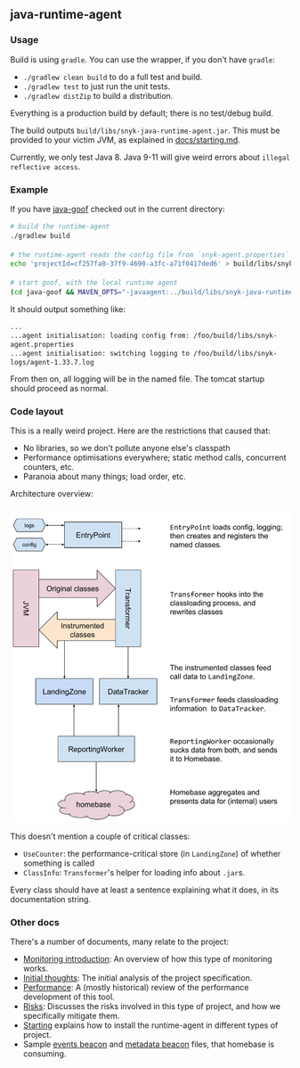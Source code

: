 ## java-runtime-agent

### Usage

Build is using `gradle`. You can use the wrapper, if you don't have `gradle`:

 * `./gradlew clean build` to do a full test and build.
 * `./gradlew test` to just run the unit tests.
 * `./gradlew distZip` to build a distribution.

Everything is a production build by default; there is no test/debug build.

The build outputs `build/libs/snyk-java-runtime-agent.jar`. This must be provided
to your victim JVM, as explained in [docs/starting.md](docs/starting.md).

Currently, we only test Java 8. Java 9-11 will give weird errors about
`illegal reflective access`.


### Example

If you have [java-goof](https://github.com/snyk/java-goof)
checked out in the current directory:

```bash
# build the runtime-agent
./gradlew build

# the runtime-agent reads the config file from `snyk-agent.properties` next to the library
echo 'projectId=cf257fa0-37f9-4690-a3fc-a71f0417ded6' > build/libs/snyk-agent.properties

# start goof, with the local runtime agent
(cd java-goof && MAVEN_OPTS="-javaagent:../build/libs/snyk-java-runtime-agent.jar" mvn tomcat7:run)
```

It should output something like:
```
...
...agent initialisation: loading config from: /foo/build/libs/snyk-agent.properties
...agent initialisation: switching logging to /foo/build/libs/snyk-logs/agent-1.33.7.log
```

From then on, all logging will be in the named file.
The tomcat startup should proceed as normal.


### Code layout

This is a really weird project. Here are the restrictions that caused that:

 * No libraries, so we don't pollute anyone else's classpath
 * Performance optimisations everywhere; static method calls, concurrent counters, etc.
 * Paranoia about many things; load order, etc.

Architecture overview:

![arch diagram](docs/arch-overview.svg)

This doesn't mention a couple of critical classes:

 * `UseCounter`: the performance-critical store (in `LandingZone`)
      of whether something is called
 * `ClassInfo`: `Transformer`'s helper for loading info about `.jar`s.

Every class should have at least a sentence explaining what it does,
in its documentation string.


### Other docs

There's a number of documents, many relate to the project:

 * [Monitoring introduction](docs/monitoring-introduction.md): An overview of
     how this type of monitoring works.
 * [Initial thoughts](docs/initial-thoughts.md): The initial analysis of
     the project specification.
 * [Performance](docs/performance.md): A (mostly historical) review of the
     performance development of this tool.
 * [Risks](docs/risks.md): Discusses the risks involved in this type of project,
     and how we specifically mitigate them.
 * [Starting](docs/starting.md) explains how to install the runtime-agent in
     different types of project.
 * Sample [events beacon](docs/example-beacon-events.json) and
    [metadata beacon](docs/example-beacon-meta.json) files, that
    homebase is consuming.